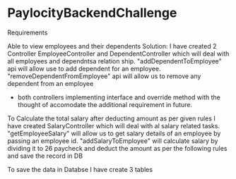 # PaylocityBackendChallenge
Requirements

Able to view employees and their dependents
  Solution: 
  I have created 2 Controller EmployeeController and DependentController which will deal with all employees and dependntsa relation ship.
    "addDependentToEmployee" api will allow use to add dependent for an employee.
    "removeDependentFromEmployee" api will allow us to remove any dependent from an employee

  * both controllers implementing interface and override method with the thought of accomodate the additional requirement in future.

To Calculate the total salary after deducting amount as per given rules I have created SalaryController which will deal with al salary related tasks.
  "getEmployeeSalary" will allow us to get salary details of an employee by passing an employee id.
  "addSalaryToEmployee" will calculate salary by dividing it to 26 paycheck and deduct the amount as per the following rules and save the record in DB

  To save the data in Databse I have create 3 tables 
